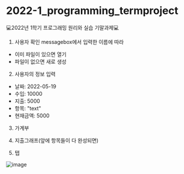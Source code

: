 # 2022-1_programming_termproject
💻2022년 1학기 프로그래밍 원리와 실습 기말과제💻

1. 사용자 확인
messagebox에서 입력한 이름에 따라
- 이미 파일이 있으면 열기
- 파일이 없으면 새로 생성

2. 사용자의 정보 입력
* 날짜: 2022-05-19
* 수입: 10000
* 지출: 5000
* 항목: "text"
* 현재금액: 5000

3. 가계부<br>

4. 지출그래프(앞에 항목들이 다 완성되면)

5. 탭

![image](https://user-images.githubusercontent.com/93760723/169250130-238aca28-cb99-454f-951e-e59eaf68f276.png)


